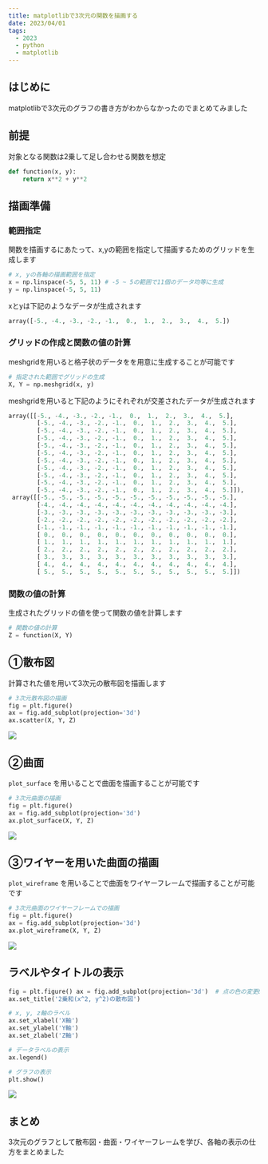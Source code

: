 ```yaml
---
title: matplotlibで3次元の関数を描画する
date: 2023/04/01
tags:
  - 2023
  - python
  - matplotlib
---
```


## はじめに

matplotlibで3次元のグラフの書き方がわからなかったのでまとめてみました

## 前提

対象となる関数は2乗して足し合わせる関数を想定

```python
def function(x, y):
    return x**2 + y**2
```

## 描画準備

### 範囲指定

関数を描画するにあたって、x,yの範囲を指定して描画するためのグリッドを生成します

```python
# x, yの各軸の描画範囲を指定
x = np.linspace(-5, 5, 11) # -5 ~ 5の範囲で11個のデータ均等に生成
y = np.linspace(-5, 5, 11)
```

xとyは下記のようなデータが生成されます

```python
array([-5., -4., -3., -2., -1.,  0.,  1.,  2.,  3.,  4.,  5.])
```

### グリッドの作成と関数の値の計算

meshgridを用いると格子状のデータをを用意に生成することが可能です

```python
# 指定された範囲でグリッドの生成
X, Y = np.meshgrid(x, y)
```

meshgridを用いると下記のようにそれぞれが交差されたデータが生成されます

```python
array([[-5., -4., -3., -2., -1.,  0.,  1.,  2.,  3.,  4.,  5.],
        [-5., -4., -3., -2., -1.,  0.,  1.,  2.,  3.,  4.,  5.],
        [-5., -4., -3., -2., -1.,  0.,  1.,  2.,  3.,  4.,  5.],
        [-5., -4., -3., -2., -1.,  0.,  1.,  2.,  3.,  4.,  5.],
        [-5., -4., -3., -2., -1.,  0.,  1.,  2.,  3.,  4.,  5.],
        [-5., -4., -3., -2., -1.,  0.,  1.,  2.,  3.,  4.,  5.],
        [-5., -4., -3., -2., -1.,  0.,  1.,  2.,  3.,  4.,  5.],
        [-5., -4., -3., -2., -1.,  0.,  1.,  2.,  3.,  4.,  5.],
        [-5., -4., -3., -2., -1.,  0.,  1.,  2.,  3.,  4.,  5.],
        [-5., -4., -3., -2., -1.,  0.,  1.,  2.,  3.,  4.,  5.],
        [-5., -4., -3., -2., -1.,  0.,  1.,  2.,  3.,  4.,  5.]]),
 array([[-5., -5., -5., -5., -5., -5., -5., -5., -5., -5., -5.],
        [-4., -4., -4., -4., -4., -4., -4., -4., -4., -4., -4.],
        [-3., -3., -3., -3., -3., -3., -3., -3., -3., -3., -3.],
        [-2., -2., -2., -2., -2., -2., -2., -2., -2., -2., -2.],
        [-1., -1., -1., -1., -1., -1., -1., -1., -1., -1., -1.],
        [ 0.,  0.,  0.,  0.,  0.,  0.,  0.,  0.,  0.,  0.,  0.],
        [ 1.,  1.,  1.,  1.,  1.,  1.,  1.,  1.,  1.,  1.,  1.],
        [ 2.,  2.,  2.,  2.,  2.,  2.,  2.,  2.,  2.,  2.,  2.],
        [ 3.,  3.,  3.,  3.,  3.,  3.,  3.,  3.,  3.,  3.,  3.],
        [ 4.,  4.,  4.,  4.,  4.,  4.,  4.,  4.,  4.,  4.,  4.],
        [ 5.,  5.,  5.,  5.,  5.,  5.,  5.,  5.,  5.,  5.,  5.]])
```

### 関数の値の計算

生成されたグリッドの値を使って関数の値を計算します

```python
# 関数の値の計算
Z = function(X, Y)
```

## ①散布図

計算された値を用いて3次元の散布図を描画します

```python
# 3次元散布図の描画
fig = plt.figure()
ax = fig.add_subplot(projection='3d')
ax.scatter(X, Y, Z)
```

<img src="/images/plot_3d/scatter.png">

## ②曲面

`plot_surface` を用いることで曲面を描画することが可能です

```python
# 3次元曲面の描画
fig = plt.figure()
ax = fig.add_subplot(projection='3d')
ax.plot_surface(X, Y, Z)
```

<img src="/images/plot_3d/plot_surface.png">

## ③ワイヤーを用いた曲面の描画

`plot_wireframe` を用いることで曲面をワイヤーフレームで描画することが可能です

```python
# 3次元曲面のワイヤーフレームでの描画
fig = plt.figure()
ax = fig.add_subplot(projection='3d')
ax.plot_wireframe(X, Y, Z)
```

<img src="/images/plot_3d/plot_wireframe.png">

## ラベルやタイトルの表示

```python
fig = plt.figure() ax = fig.add_subplot(projection='3d')  # 点の色の変更&データラベルの設定 ax.plot_wireframe(X, Y, Z, color='red', label='データ')  # グラフタイトルの設定
ax.set_title('2乗和(x^2, y^2)の散布図')

# x, y, z軸のラベル
ax.set_xlabel('X軸')
ax.set_ylabel('Y軸')
ax.set_zlabel('Z軸')

# データラベルの表示
ax.legend()

# グラフの表示
plt.show()
```

<img src="/images/plot_3d/wireframe_desc.png">

## まとめ

3次元のグラフとして散布図・曲面・ワイヤーフレームを学び、各軸の表示の仕方をまとめました
